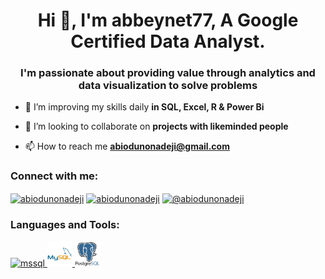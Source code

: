 <h1 align="center">Hi 👋, I'm abbeynet77, A Google Certified Data Analyst.</h1>
<h3 align="center">I'm passionate about providing value through analytics and data visualization to solve problems</h3>

- 🌱 I’m improving my skills daily **in SQL, Excel, R & Power Bi**

- 👯 I’m looking to collaborate on **projects with likeminded people**

- 📫 How to reach me **abiodunonadeji@gmail.com**

<h3 align="left">Connect with me:</h3>
<p align="left">
<a href="https://linkedin.com/in/abiodunonadeji" target="blank"><img align="center" src="https://raw.githubusercontent.com/rahuldkjain/github-profile-readme-generator/master/src/images/icons/Social/linked-in-alt.svg" alt="abiodunonadeji" height="30" width="40" /></a>
<a href="https://kaggle.com/abiodunonadeji" target="blank"><img align="center" src="https://raw.githubusercontent.com/rahuldkjain/github-profile-readme-generator/master/src/images/icons/Social/kaggle.svg" alt="abiodunonadeji" height="30" width="40" /></a>
<a href="https://medium.com/@abiodunonadeji" target="blank"><img align="center" src="https://raw.githubusercontent.com/rahuldkjain/github-profile-readme-generator/master/src/images/icons/Social/medium.svg" alt="@abiodunonadeji" height="30" width="40" /></a>
</p>

<h3 align="left">Languages and Tools:</h3>
<p align="left"> <a href="https://www.microsoft.com/en-us/sql-server" target="_blank" rel="noreferrer"> <img src="https://www.svgrepo.com/show/303229/microsoft-sql-server-logo.svg" alt="mssql" width="40" height="40"/> </a> <a href="https://www.mysql.com/" target="_blank" rel="noreferrer"> <img src="https://raw.githubusercontent.com/devicons/devicon/master/icons/mysql/mysql-original-wordmark.svg" alt="mysql" width="40" height="40"/> </a> <a href="https://www.postgresql.org" target="_blank" rel="noreferrer"> <img src="https://raw.githubusercontent.com/devicons/devicon/master/icons/postgresql/postgresql-original-wordmark.svg" alt="postgresql" width="40" height="40"/> </a> </p>
